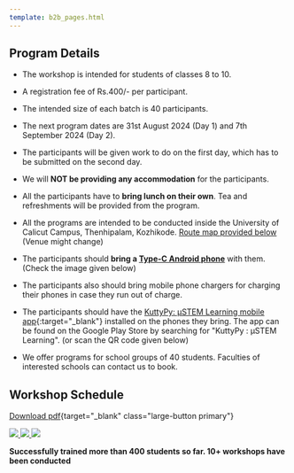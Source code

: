 ```yaml
---
template: b2b_pages.html
---
```



## Program Details


+ The workshop is intended for students of classes 8 to 10.

+ A registration fee of  Rs.400/- per participant.

+ The intended size of each batch is 40 participants.

+ The next program dates are 31st August 2024 (Day 1) and 7th September 2024 (Day 2).

+ The participants will be given work to do on the first day, which has to be submitted on the second day.

+ We will **NOT be providing any accommodation** for the participants.

+ All the participants have to **bring lunch on their own**. Tea and refreshments will be provided from the program.

+ All the programs are intended to be conducted inside the University of Calicut Campus, Thenhipalam, Kozhikode. [Route map provided below](../images/map.jpg) (Venue might change)

+ The participants should **bring a [Type-C Android phone](../images/ctype.jpg)** with them. (Check the image given below)

+ The participants also should bring mobile phone chargers for charging their phones in case they run out of charge.

+ The participants should have the [KuttyPy: μSTEM Learning mobile app](https://play.google.com/store/apps/details?id=com.cspark.kuttypy){:target="_blank"} installed on the phones they bring. The app can be found on the Google Play Store by searching for "KuttyPy : μSTEM Learning". (or scan the QR code given below)

+ We offer programs for school groups of 40 students. Faculties of interested schools can contact us to book. 

## Workshop Schedule

[Download pdf](../assets/schedule.pdf){target="_blank" class="large-button primary"}


<div class="image-grid-large">
  <a href="../images/map.jpg" class="image-grid-large" data-lightbox="image1" data-title="How to reach the venue"> <img src="../images/map.jpg" > </a>
  <a href="../images/app.jpg" class="image-grid-large-wide" data-lightbox="image1" data-title="Scan to download the app"> <img src="../images/app.jpg" > </a>
  <a href="../images/ctype.jpg" class="image-grid-large" data-lightbox="image1" data-title="C type port. Bring such a phone"> <img src="../images/ctype.jpg" > </a>
</div>


**Successfully trained more than 400 students so far. 10+ workshops have been conducted**